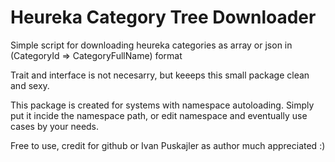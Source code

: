 # Heureka Category Tree Downloader

Simple script for downloading heureka categories as array or json in (CategoryId => CategoryFullName) format

Trait and interface is not necesarry, but keeeps this small package clean and sexy.

This package is created for systems with namespace autoloading. Simply put it incide the namespace path, or edit namespace and eventually use cases by your needs.


Free to use, credit for github or Ivan Puskajler as author much appreciated :)
